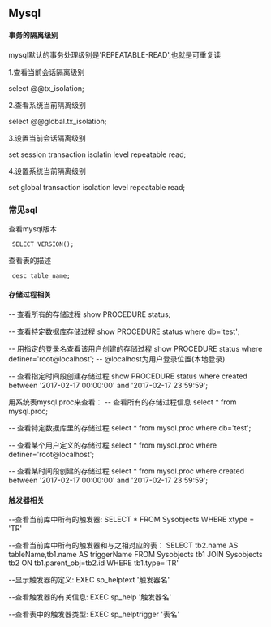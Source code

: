 ## Mysql

#### 事务的隔离级别

mysql默认的事务处理级别是'REPEATABLE-READ',也就是可重复读

1.查看当前会话隔离级别

select @@tx_isolation;

2.查看系统当前隔离级别

select @@global.tx_isolation;

3.设置当前会话隔离级别

set session transaction isolatin level repeatable read;

4.设置系统当前隔离级别

set global transaction isolation level repeatable read;

### 常见sql

查看mysql版本   

` SELECT VERSION();`

查看表的描述

` desc table_name;`

#### 存储过程相关 

-- 查看所有的存储过程
show PROCEDURE status; 

-- 查看特定数据库存储过程
show PROCEDURE status where db='test'; 

-- 用指定的登录名查看该用户创建的存储过程
show PROCEDURE status where definer='root@localhost';  -- @localhost为用户登录位置(本地登录)

-- 查看指定时间段创建存储过程
show PROCEDURE status where created between '2017-02-17 00:00:00' 
and '2017-02-17 23:59:59';

用系统表mysql.proc来查看：
-- 查看所有的存储过程信息
select * from mysql.proc;

-- 查看特定数据库里的存储过程
select * from mysql.proc where db='test'; 

-- 查看某个用户定义的存储过程
select * from mysql.proc where definer='root@localhost'; 

-- 查看某时间段创建的存储过程
select * from mysql.proc where created between '2017-02-17 00:00:00' 
and '2017-02-17 23:59:59';

#### 触发器相关

--查看当前库中所有的触发器:
SELECT * FROM Sysobjects WHERE xtype = 'TR'

--查看当前库中所有的触发器和与之相对应的表：
SELECT tb2.name AS tableName,tb1.name AS triggerName FROM Sysobjects tb1 JOIN Sysobjects tb2 ON tb1.parent_obj=tb2.id WHERE tb1.type='TR'

--显示触发器的定义:
EXEC sp_helptext '触发器名'

--查看触发器的有关信息:
EXEC sp_help '触发器名'

--查看表中的触发器类型:
EXEC sp_helptrigger '表名'